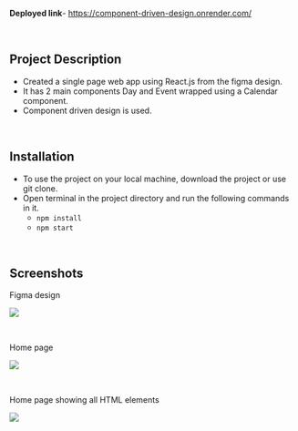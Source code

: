**Deployed link**- https://component-driven-design.onrender.com/

<br>

## Project Description

- Created a single page web app using React.js from the figma design.
- It has 2 main components Day and Event wrapped using a Calendar component.
- Component driven design is used.

<br>

## Installation

- To use the project on your local machine, download the project or use git clone.
- Open terminal in the project directory and run the following commands in it.
  - `npm install`
  - `npm start`

<br>

## Screenshots

Figma design

![](https://github.com/yashverma03/component-driven-design/assets/94443269/695f0e30-943e-4ec0-81c5-802f50ddb5f3)

<br>

Home page

![](https://github.com/yashverma03/component-driven-design/assets/94443269/082a580e-ef95-412f-8c87-afa1a8a17c42)

<br>

Home page showing all HTML elements

![](https://github.com/yashverma03/component-driven-design/assets/94443269/a703e70e-32ef-45fd-a64e-ac88f199228b)
